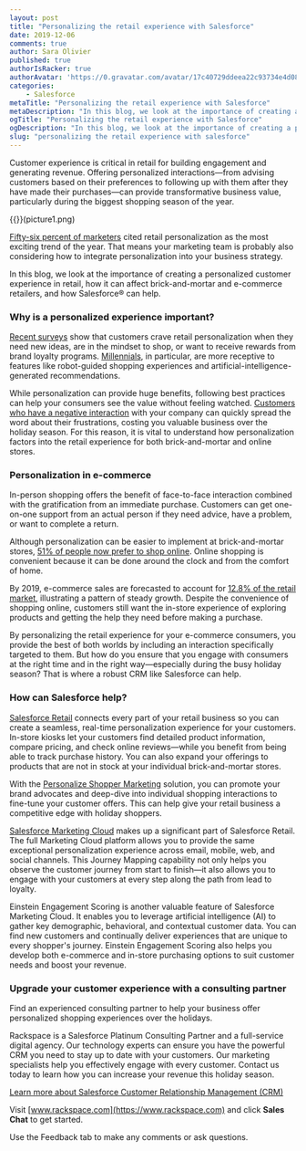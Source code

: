 ```yaml
---
layout: post
title: "Personalizing the retail experience with Salesforce"
date: 2019-12-06
comments: true
author: Sara Olivier
published: true
authorIsRacker: true
authorAvatar: 'https://0.gravatar.com/avatar/17c40729ddeea22c93734e4d0870fb85'
categories:
    - Salesforce
metaTitle: "Personalizing the retail experience with Salesforce"
metaDescription: "In this blog, we look at the importance of creating a personalized customer experience in retail, how it can affect brick-and-mortar and e-commerce retailers, and how Salesforce can help."
ogTitle: "Personalizing the retail experience with Salesforce"
ogDescription: "In this blog, we look at the importance of creating a personalized customer experience in retail, how it can affect brick-and-mortar and e-commerce retailers, and how Salesforce can help."
slug: "personalizing the retail experience with salesforce" 
---
```


Customer experience is critical in retail for building engagement and generating
revenue. Offering personalized interactions&mdash;from advising customers based
on their preferences to following up with them after they have made their
purchases&mdash;can provide transformative business value, particularly during
the biggest shopping season of the year.

<!--more-->

{{<image src="" title="" alt="">}}(picture1.png)

[Fifty-six percent of marketers](https://www.marketingcharts.com/brand-related-82815)
cited retail personalization as the most exciting trend of the year. That means
your marketing team is probably also considering how to integrate personalization
into your business strategy.

In this blog, we look at the importance of creating a personalized customer
experience in retail, how it can affect brick-and-mortar and e-commerce retailers,
and how Salesforce&reg; can help.

### Why is a personalized experience important?

[Recent surveys](https://www.mckinsey.com/business-functions/marketing-and-sales/our-insights/what-shoppers-really-want-from-personalized-marketing)
show that customers crave retail personalization when they need new ideas, are
in the mindset to shop, or want to receive rewards from brand loyalty programs.
[Millennials](https://www.marketingcharts.com/customer-centric/personalization-customer-centric-104821),
in particular, are more receptive to features like robot-guided shopping
experiences and artificial-intelligence-generated recommendations.

While personalization can provide huge benefits, following best practices can
help your consumers see the value without feeling watched.
[Customers who have a negative interaction](https://www.salesforce.com/blog/2017/09/personalize-digital-retail-experience.html)
with your company can quickly spread the word about their frustrations, costing
you valuable business over the holiday season. For this reason, it is vital to
understand how personalization factors into the retail experience for both
brick-and-mortar and online stores.

### Personalization in e-commerce

In-person shopping offers the benefit of face-to-face interaction combined with
the gratification from an immediate purchase. Customers can get one-on-one support
from an actual person if they need advice, have a problem, or want to complete
a return.

Although personalization can be easier to implement at brick-and-mortar stores,
[51% of people now prefer to shop online](https://www.entrepreneur.com/article/306678).
Online shopping is convenient because it can be done around the clock and from
the comfort of home.

By 2019, e-commerce sales are forecasted to account for
[12.8% of the retail market](https://www.salesforce.com/solutions/industries/retail/resources/retail-crm/),
illustrating a pattern of steady growth. Despite the convenience of shopping
online, customers still want the in-store experience of exploring products and
getting the help they need before making a purchase.

By personalizing the retail experience for your e-commerce consumers, you
provide the best of both worlds by including an interaction specifically targeted
to them. But how do you ensure that you engage with consumers at the right time
and in the right way&mdash;especially during the busy holiday season? That is
where a robust CRM like Salesforce can help.

### How can Salesforce help?

[Salesforce Retail](https://www.salesforce.com/solutions/industries/retail/overview/)
connects every part of your retail business so you can create a seamless,
real-time personalization experience for your customers. In-store kiosks let
your customers find detailed product information, compare pricing, and check
online reviews&mdash;while you benefit from being able to track purchase history.
You can also expand your offerings to products that are not in stock at your
individual brick-and-mortar stores.

With the [Personalize Shopper Marketing](https://www.salesforce.com/solutions/industries/retail/overview/personalize-shopper-marketing/)
solution, you can promote your brand advocates and deep-dive into individual
shopping interactions to fine-tune your customer offers. This can help give your
retail business a competitive edge with holiday shoppers.

[Salesforce Marketing Cloud](https://www.salesforce.com/products/marketing-cloud/overview/)
makes up a significant part of Salesforce Retail. The full Marketing Cloud
platform allows you to provide the same exceptional personalization experience
across email, mobile, web, and social channels. This Journey Mapping capability
not only helps you observe the customer journey from start to finish&mdash;it
also allows you to engage with your customers at every step along the path from
lead to loyalty.

Einstein Engagement Scoring is another valuable feature of Salesforce Marketing
Cloud. It enables you to leverage artificial intelligence (AI) to gather key
demographic, behavioral, and contextual customer data. You can find new customers
and continually deliver experiences that are unique to every shopper's journey.
Einstein Engagement Scoring also helps you develop both e-commerce and in-store
purchasing options to suit customer needs and boost your revenue.

### Upgrade your customer experience with a consulting partner

Find an experienced consulting partner to help your business offer personalized
shopping experiences over the holidays.

Rackspace is a Salesforce Platinum Consulting Partner and a full-service digital
agency. Our technology experts can ensure you have the powerful CRM you need to
stay up to date with your customers. Our marketing specialists help you
effectively engage with every customer. Contact us today to learn how you can
increase your revenue this holiday season.

<a class="cta red" id="cta" href="https://www.rackspace.com/salesforce">Learn more about Salesforce Customer Relationship Management (CRM)</a>

Visit [www.rackspace.com](https://www.rackspace.com) and click **Sales Chat**
to get started.

Use the Feedback tab to make any comments or ask questions.
